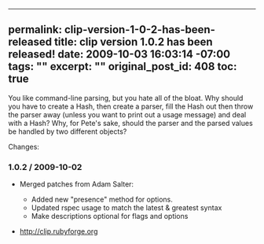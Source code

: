 ----- 
permalink: clip-version-1-0-2-has-been-released
title: clip version 1.0.2 has been released!
date: 2009-10-03 16:03:14 -07:00
tags: ""
excerpt: ""
original_post_id: 408
toc: true
-----
You like command-line parsing, but you hate all of the bloat. Why
should you have to create a Hash, then create a parser, fill the Hash
out then throw the parser away (unless you want to print out a usage
message) and deal with a Hash? Why, for Pete's sake, should the parser
and the parsed values be handled by two different objects?

Changes:

### 1.0.2 / 2009-10-02

* Merged patches from Adam Salter:
  * Added new "presence" method for options.
  * Updated rspec usage to match the latest & greatest syntax
  * Make descriptions optional for flags and options

* <http://clip.rubyforge.org>
